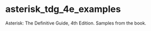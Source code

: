 asterisk_tdg_4e_examples
========================

Asterisk: The Definitive Guide, 4th Edition. Samples from the book.